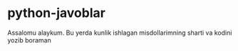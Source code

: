 # python-javoblar
Assalomu alaykum. Bu yerda kunlik ishlagan misdollarimning sharti va kodini yozib boraman
